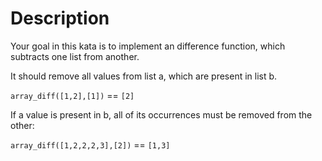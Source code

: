 # Description 

Your goal in this kata is to implement an difference function, which subtracts one list from another.

It should remove all values from list a, which are present in list b.

`array_diff([1,2],[1])` == `[2]`  
  
If a value is present in b, all of its occurrences must be removed from the other:

`array_diff([1,2,2,2,3],[2])` == `[1,3]`
